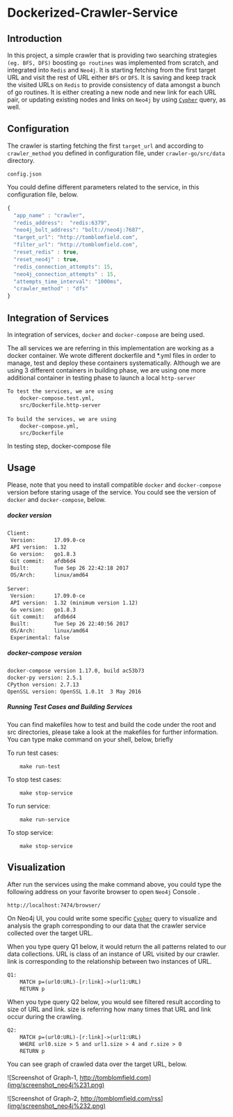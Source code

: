 Dockerized-Crawler-Service
==========================

Introduction
------------
In this project, a simple crawler that is providing two searching strategies `(eg. BFS, DFS)` boosting `go routines` was implemented from scratch,
and integrated into `Redis` and `Neo4j`. It is starting fetching from the first target URL and visit the rest of URL either `BFS` or `DFS`.
It is saving and keep track the visited URLs on `Redis` to provide consistency of data amongst a bunch of go routines.
It is either creating a new node and new link for each URL pair, or updating existing nodes and links  on `Neo4j` by using [`Cypher`](https://neo4j.com/developer/cypher-query-language/) query, as well.

Configuration
-------------
The crawler is starting fetching the first `target_url` and according to `crawler_method` you defined in configuration file, under `crawler-go/src/data` directory.

    config.json

You could define different parameters related to the service, in this configuration file, below.

```javascript
{
  "app_name" : "crawler",
  "redis_address":  "redis:6379",
  "neo4j_bolt_address": "bolt://neo4j:7687",
  "target_url": "http://tomblomfield.com",
  "filter_url": "http://tomblomfield.com",
  "reset_redis" : true,
  "reset_neo4j" : true,
  "redis_connection_attempts": 15,
  "neo4j_connection_attempts" : 15,
  "attempts_time_interval": "1000ms",
  "crawler_method" : "dfs"
}
```

Integration of Services
-----------------------
In integration of services, `docker` and `docker-compose` are being used.

The all services we are referring in this implementation are working as a docker container.
We wrote different dockerfile and *.yml files in order to manage, test and deploy these containers systematically.
Although we are using 3 different containers in building phase, we are using one more additional container in testing phase to launch a local `http-server`


    To test the services, we are using
        docker-compose.test.yml,
        src/Dockerfile.http-server

    To build the services, we are using
        docker-compose.yml,
        src/Dockerfile

In testing step, docker-compose file

Usage
-----
Please, note that you need to install compatible `docker` and `docker-compose` version before staring usage of the service.
You could see the version of `docker` and `docker-compose`, below.

##### docker version

    Client:
     Version:      17.09.0-ce
     API version:  1.32
     Go version:   go1.8.3
     Git commit:   afdb6d4
     Built:        Tue Sep 26 22:42:18 2017
     OS/Arch:      linux/amd64

    Server:
     Version:      17.09.0-ce
     API version:  1.32 (minimum version 1.12)
     Go version:   go1.8.3
     Git commit:   afdb6d4
     Built:        Tue Sep 26 22:40:56 2017
     OS/Arch:      linux/amd64
     Experimental: false

##### docker-compose version

    docker-compose version 1.17.0, build ac53b73
    docker-py version: 2.5.1
    CPython version: 2.7.13
    OpenSSL version: OpenSSL 1.0.1t  3 May 2016

##### Running Test Cases and Building Services
You can find makefiles how to test and build the code under the root and src directories,
please take a look at the makefiles for further information. You can type make command on your shell, below, briefly

To run test cases:

        make run-test

To stop test cases:

        make stop-service

To run service:

        make run-service

To stop service:

        make stop-service

Visualization
-------------

After run the services using the make command above, you could type the following address on your favorite browser to open `Neo4j` Console .

    http://localhost:7474/browser/

On Neo4j UI, you could write some specific [`Cypher`](https://neo4j.com/developer/cypher-query-language/) query to visualize and analysis the graph corresponding to our data that the crawler service collected over the target URL.

When you type query Q1 below, it would return the all patterns related to our data collections.
    URL is class of an instance of URL visited by our crawler.
    link is corresponding to the relationship between two instances of URL.

    Q1:
        MATCH p=(url0:URL)-[r:link]->(url1:URL)
        RETURN p

When you type query Q2 below, you would see filtered result according to size of URL and link.
size is referring how many times that URL and link occur during the crawling.

    Q2:
        MATCH p=(url0:URL)-[r:link]->(url1:URL)
        WHERE url0.size > 5 and url1.size > 4 and r.size > 0
        RETURN p

You can see graph of crawled data over the target URL, below.

![Screenshot of Graph-1, http://tomblomfield.com](img/screenshot_neo4j%231.png)

![Screenshot of Graph-2, http://tomblomfield.com/rss](img/screenshot_neo4j%232.png)
